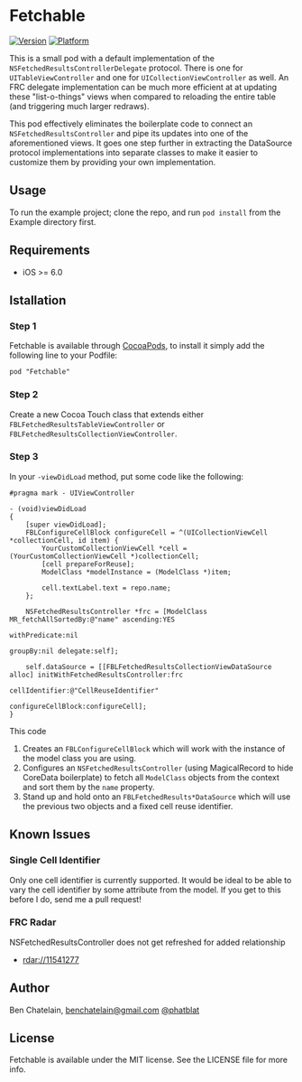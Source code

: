 # Fetchable

[![Version](http://cocoapod-badges.herokuapp.com/v/Fetchable/badge.png)](http://cocoadocs.org/docsets/Fetchable)
[![Platform](http://cocoapod-badges.herokuapp.com/p/Fetchable/badge.png)](http://cocoadocs.org/docsets/Fetchable)

This is a small pod with a default implementation of the `NSFetchedResultsControllerDelegate` protocol. There is one for `UITableViewController` and one for `UICollectionViewController` as well. An FRC delegate implementation can be much more efficient at at updating these "list-o-things" views when compared to reloading the entire table (and triggering much larger redraws).

This pod effectively eliminates the boilerplate code to connect an `NSFetchedResultsController` and pipe its updates into one of the aforementioned views. It goes one step further in extracting the DataSource protocol implementations into separate classes to make it easier to customize them by providing your own implementation.

## Usage

To run the example project; clone the repo, and run `pod install` from the Example directory first.

## Requirements

* iOS >= 6.0

## Istallation

### Step 1

Fetchable is available through [CocoaPods](http://cocoapods.org), to install it simply add the following line to your Podfile:

    pod "Fetchable"

### Step 2

Create a new Cocoa Touch class that extends either `FBLFetchedResultsTableViewController` or `FBLFetchedResultsCollectionViewController`.

### Step 3

In your `-viewDidLoad` method, put some code like the following:

```objc
#pragma mark - UIViewController

- (void)viewDidLoad
{
    [super viewDidLoad];
    FBLConfigureCellBlock configureCell = ^(UICollectionViewCell *collectionCell, id item) {
        YourCustomCollectionViewCell *cell = (YourCustomCollectionViewCell *)collectionCell;
        [cell prepareForReuse];
        ModelClass *modelInstance = (ModelClass *)item;

        cell.textLabel.text = repo.name;
    };

    NSFetchedResultsController *frc = [ModelClass MR_fetchAllSortedBy:@"name" ascending:YES
                                                        withPredicate:nil
                                                              groupBy:nil delegate:self];

    self.dataSource = [[FBLFetchedResultsCollectionViewDataSource alloc] initWithFetchedResultsController:frc
                                                                                           cellIdentifier:@"CellReuseIdentifier"
                                                                                       configureCellBlock:configureCell];
}
```

This code
1. Creates an `FBLConfigureCellBlock` which will work with the instance of the model class you are using.
2. Configures an `NSFetchedResultsController` (using MagicalRecord to hide CoreData boilerplate) to fetch all `ModelClass` objects from the context and sort them by the `name` property.
3. Stand up and hold onto an `FBLFetchedResults*DataSource` which will use the previous two objects and a fixed cell reuse identifier.

## Known Issues

### Single Cell Identifier

Only one cell identifier is currently supported. It would be ideal to be able to vary the cell identifier by some attribute from the model. If you get to this before I do, send me a pull request!

### FRC Radar

NSFetchedResultsController does not get refreshed for added relationship
* [rdar://11541277](http://openradar.appspot.com/11541277)

## Author

Ben Chatelain, benchatelain@gmail.com
[@phatblat](https://twitter.com/phatblat)

## License

Fetchable is available under the MIT license. See the LICENSE file for more info.
